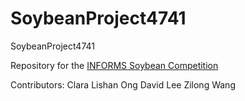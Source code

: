 # SoybeanProject4741
SoybeanProject4741

Repository for the [INFORMS Soybean Competition](http://connect.informs.org/oratc/2017problem)

Contributors: 
Clara Lishan Ong
David Lee
Zilong Wang
